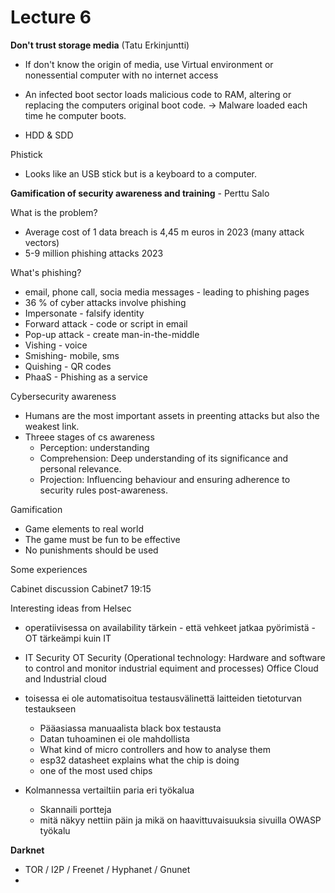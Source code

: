 # Lecture 6

**Don't trust storage media** (Tatu Erkinjuntti)
- If don't know the origin of media, use Virtual environment or nonessential computer with no internet access

- An infected boot sector loads malicious code to RAM, altering or replacing the computers original boot code. -> Malware loaded each time he computer boots.
- HDD & SDD

Phistick
- Looks like an USB stick but is a keyboard to a computer.

**Gamification of security awareness and training** - Perttu Salo

What is the problem?
- Average cost of 1 data breach is 4,45 m euros in 2023 (many attack vectors)
- 5-9 million phishing attacks 2023

What's phishing?
- email, phone call, socia media messages - leading to phishing pages
- 36 % of cyber attacks involve phishing
- Impersonate - falsify identity
- Forward attack - code or script in email
- Pop-up attack - create man-in-the-middle
- Vishing - voice
- Smishing- mobile, sms
- Quishing - QR codes
- PhaaS - Phishing as a service

Cybersecurity awareness
- Humans are the most important assets in preenting attacks but also the weakest link.
- Threee stages of cs awareness
  - Perception: understanding
  - Comprehension: Deep understanding of its significance and personal relevance.
  - Projection: Influencing behaviour and ensuring adherence to security rules post-awareness.

Gamification
- Game elements to real world
- The game must be fun to be effective
- No punishments should be used

Some experiences


Cabinet discussion 
Cabinet7 19:15

Interesting ideas from Helsec
- operatiivisessa on availability tärkein - että vehkeet jatkaa pyörimistä - OT tärkeämpi kuin IT
- IT Security OT Security (Operational technology: Hardware and software to control and monitor industrial equiment and processes)
Office Cloud and Industrial cloud

- toisessa ei ole automatisoitua testausvälinettä laitteiden tietoturvan testaukseen
  -  Pääasiassa manuaalista black box testausta 
  -  Datan tuhoaminen ei ole mahdollista
  -  What kind of micro controllers and how to analyse them
    - esp32 datasheet explains what the chip is doing
    - one of the most used chips 
     
- Kolmannessa vertailtiin paria eri työkalua  
  - Skannaili portteja
  - mitä näkyy nettiin päin ja mikä on haavittuvaisuuksia sivuilla OWASP työkalu
 

**Darknet**
- TOR / I2P / Freenet / Hyphanet / Gnunet
- 




























